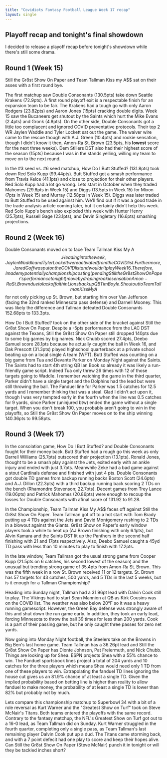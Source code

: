 ```yaml
---
title: "Covidiots Fantasy Football League Week 17 recap"
layout: single
---
```


## Playoff recap and tonight's final showdown

I decided to release a playoff recap before tonight's showdown while there's still some drama.

## Round 1 (Week 15)

Still the Gr8st Show On Paper and Team Tallman Kiss my A$$ sat on their asses with a first round bye.

The first matchup saw Double Consonants (130.5pts) take down Seattle Krakens (72.9pts). A first round playoff exit is a respectable finish for an expansion team to be fair. The Krakens had a tough go with only Aaron Rodgers (23.82pts) and Aaron Jones (15pts) cracking double digits. Week 15 saw the Bucaneers get shutout by the Saints which hurt the Mike Evans (2.4pts) and Gronk (4.8pts). On the other side, Double Consonants got a little too complacent and ignored COVID preventative protocols. Their top 2 WR Jaylen Waddle and Tyler Lockett sat out the game. The waiver wire came to the rescue though with A.J. Green (10.4pts) and rookie sensation, though I didn't know it then, Amon-Ra St. Brown (23.5pts, his **lowest** score for the next three weeks). Dem Stillers DST also had their highest score of the season (15pts) because I was in the stands yelling, willing my team to move on to the next round.

In the #3 seed vs. #6 seed matchup, How Do I Butt Stuffed? (131.8pts) took down Red Solo Kupp (99.44pts). Butt Stuffed got a smash performance from Travis Kelce (41.1pts) and close to projection for their other players. Red Solo Kupp had a lot go wrong. Lets start in October when they traded Mahomes (29.6pts in Week 15) and Diggs (13.5pts in Week 15) for Mixon (7pts in Week 15) and Murray (12.58pts in Week 15). Diggs was later traded to Butt Stuffed to be used against him. We'll find out if it was a good trade in the trade analysis article coming later, but it certainly didn't help this week. Red Solo Kupp's bench also exploded this week with Hunter Henry (25.7pts), Russell Gage (23.1pts), and Devin Singletary (16.6pts) smashing projections.

## Round 2 (Week 16)

Double Consonants moved on to face Team Tallman Kiss My A$$. Heading into the week, Jaylen Waddle and Tyler Lockett were activated from the COVID list. Furthermore, Jared Goff was put on the COVID list and wouldn't play Week 16. Therefore, I made my potentially championship costing (pending Still the Gr8st Show On Paper's performance tonight) move by droping rookie sensation Amon-Ra St. Brown due to lack of faith in Lions backup QB Tim Boyle. Shoutout to Team Tallman Kiss My A$$ for not only picking up St. Brown, but starting him over Van Jefferson (facing the 32nd ranked Minnesota pass defense) and Darnell Mooney. This was likely the difference and Tallman defeated Double Consonants 152.68pts to 133.3pts. 

How Do I Butt Stuffed? took on the other side of the bracket against Still the Gr8st Show On Paper. Despite a -5pts performance from the LAC DST against the Texans, Still the Gr8st Show On Paper still dropped 140pts due to some big games by big names. Nick Chubb scored 27.4pts, Deebo Samuel score 28.1pts because he actually caught the ball in Week 16, and Dak Prescott (31.3pts) played highschool quarterback at a private school beating up on a local single A team (WFT). Butt Stuffed was counting on a big game from Tua and Devante Parker on Monday Night against the Saints. The Saints had to start 4th string QB Ian Book so already it was likely a run-friendly game script. Indeed Tua only threw 26 times with 12 of those targets going to Waddle. I remember watching the game in the third quarter, Parker didn't have a single target and the Dolphins had the lead but were still throwing the ball. The Fanduel line for Parker was 1.5 catches for 12.5 yards and I remember thinking that was a steal. Glad I didn't act upon it, though I was very tempted early in the fourth when the line was 0.5 catches for 9 yards, since Parker (uninjured btw) ended the game without a single target. When you don't break 100, you probably aren't going to win in the playoffs, so Still the Gr8st Show On Paper moves on to the ship winning 140.36pts to 99.58pts.

## Round 3 (Week 17)

In the consolation game, How Do I Butt Stuffed? and Double Consonants fought for their money back. Butt Stuffed had a rough go this week as only Darrell Williams (25.7pts) outscored their projection (13.1pts). Ronald Jones, thought to be a smash play against the Jets, exited early with an ankle injury and ended with just 3.7pts. Meanwhile Zeke had a bad game against a stout Cardinals defense and finished with just 4 pts. Double Consonants got double TD games from backup running backs Boston Scott (24.6pts) and A.J. Dillon (22.3pts) with a third backup running back scoring 2 TDs on the bench (Rhamondre Stevenson; 22.7pts). Decent games from Trey Lance (19.06pts) and Patrick Mahomes (20.86pts) were enough to recoup the losses for Double Consonants with afinal score of 131.92 to 91.28.

In the Championship, Team Tallman Kiss My A$$ faces off against Still the Gr8st Show On Paper. Team Tallman got off to a hot start with Tom Brady putting up 4 TDs against the Jets and David Montgomery rushing to 2 TDs in a blowout against the Giants. Gr8st Show on Paper's early window players took a while to heat up (AJ Brown finishing with only 6.1pts), but Alvin Kamara and the Saints DST lit up the Panthers in the second half finishing with 21 and 17pts respectively. Also, Deebo Samuel caught a 45yd TD pass with less than 10 minutes to play to finish with 17.2pts.

In the late window, Team Tallman got the usual strong game from Cooper Kupp (21.5pts on 6 catches, his second lowest of the season) and the unusual but trending strong game of 35.4pts from Amon-Ra St. Brown. This was the fifth week in a row St. Brown received 11 or 12 targets. St. Brown has 57 targets for 43 catches, 500 yards, and 5 TDs in the last 5 weeks, but is it enough for a Tallman Championship?

Heading into Sunday night, Tallman had a 31.96pt lead with Dalvin Cook still to play. The Vikings had to start Sean Mannion at QB as Kirk Cousins was on the COVID list. The weather was also below 20&deg;F so it was a heavy running gamescript. However, the Green Bay defense was strongly aware of this and shut down the run game early. In addition, they took an early lead, forcing Minnesota to throw the ball 39 times for less than 200 yards. Cook is a part of their passing game, but he only caught three passes for zero net yards.

Now going into Monday Night football, the Steelers take on the Browns in Big Ben's last home game. Team Tallman has a 36.26pt lead and Still the Gr8st Show On Paper has Dionte Johnson, Pat Freiermuth, and Nick Chubb. Things are looking up for Shea. ESPN projects Shea with a 55% chance to win. The Fanduel sportsbook lines project a total of 204 yards and 10 catches for the three players which means Shea would need only 1 TD from one of these players to win. Extrapolating the fanduel TD lines ignoring the house cut gives us an 81.9% chance of at least a single TD. Given the implied probability based on betting line is higher than reality to allow fanduel to make money, the probability of at least a single TD is lower than 82% but probably not by much.

Lets compare this championship matchup to Superbowl 34 with a bit of a role reversal as Kurt Warner and the "Greatest Show on Turf" took on Steve McNair's Titans. Both teams entered the playoffs with the same record. Contrary to the fantasy matchup, the NFL's Greatest Show on Turf got out to a 16-0 lead, as Team Tallman did on Sunday. Kurt Warner struggled in the fourth quarter, completing only a single pass, as Team Tallman's last remaining player Dalvin Cook put up a dud. The Titans came storming back, and with a 7 point defecit had one play to score and keep their hopes alive. Can Still the Gr8st Show On Paper (Steve McNair) punch it in tonight or will they be tackled inches short?


